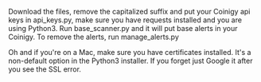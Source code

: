 Download the files, remove the capitalized suffix and put your Coinigy api keys in api_keys.py, make sure you have requests installed and you are using Python3. Run base_scanner.py and it will put base alerts in your Coinigy. To remove the alerts, run manage_alerts.py

Oh and if you're on a Mac, make sure you have certificates installed. It's a non-default option in the Python3 installer. If you forget just Google it after you see the SSL error.
